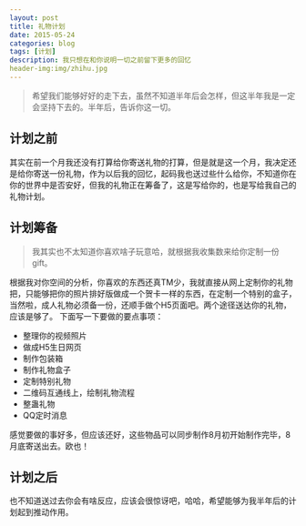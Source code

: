 ```yaml
---
layout: post
title: 礼物计划
date: 2015-05-24
categories: blog
tags: [计划]
description: 我只想在和你说明一切之前留下更多的回忆
header-img:img/zhihu.jpg
---
```


> 希望我们能够好好的走下去，虽然不知道半年后会怎样，但这半年我是一定会坚持下去的。半年后，告诉你这一切。

## 计划之前
其实在前一个月我还没有打算给你寄送礼物的打算，但是就是这一个月，我决定还是给你寄送一份礼物，作为以后我的回忆，起码我也送过些什么给你，不知道你在你的世界中是否安好，但我的礼物正在筹备了，这是写给你的，也是写给我自己的礼物计划。

## 计划筹备
> 我其实也不太知道你喜欢啥子玩意哈，就根据我收集数来给你定制一份gift。

根据我对你空间的分析，你喜欢的东西还真TM少，我就直接从网上定制你的礼物把，只能够把你的照片排好版做成一个贺卡一样的东西，在定制一个特别的盒子，当然啦，成人礼物必须备一份，还顺手做个H5页面吧。两个途径送达你的礼物，应该是够了。
下面写一下要做的要点事项：

* 整理你的视频照片
* 做成H5生日网页
* 制作包装箱
* 制作礼物盒子
* 定制特别礼物
* 二维码互通线上，绘制礼物流程
* 整蛊礼物
* QQ定时消息

感觉要做的事好多，但应该还好，这些物品可以同步制作8月初开始制作完毕，8月底寄送出去。欧也！

## 计划之后
也不知道送过去你会有啥反应，应该会很惊讶吧，哈哈，希望能够为我半年后的计划起到推动作用。
